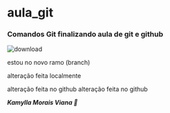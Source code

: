 # aula_git
### Comandos Git finalizando aula de git e github

![download](https://user-images.githubusercontent.com/132412439/236577384-e69084f8-1907-414b-bd21-63b6f42d2425.png)

estou no novo ramo (branch)

alteração feita localmente

alteração feita no github
alteração feita no github 



***Kamylla Morais Viana 🙂***





